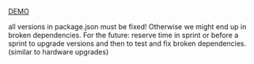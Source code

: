 [DEMO](http://git.ukis.eoc.dlr.de/pages/MOFRO/ui/master/browse/dist/index.html)

all versions in package.json must be fixed! Otherwise we might end up in broken dependencies. For the future: reserve time in sprint or before a sprint to upgrade versions and then to test and fix broken dependencies. (similar to hardware upgrades)